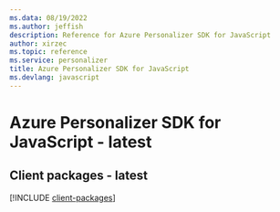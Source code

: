 ```yaml
---
ms.data: 08/19/2022
ms.author: jeffish
description: Reference for Azure Personalizer SDK for JavaScript
author: xirzec
ms.topic: reference
ms.service: personalizer
title: Azure Personalizer SDK for JavaScript
ms.devlang: javascript
---
```

# Azure Personalizer SDK for JavaScript - latest

## Client packages - latest
[!INCLUDE [client-packages](personalizer-client-index.md)]